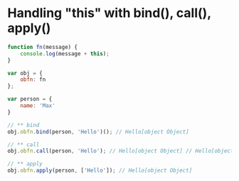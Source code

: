 # Handling "this" with bind(), call(), apply()
```javascript
function fn(message) {
    console.log(message + this);
}

var obj = {
    obfn: fn
};

var person = {
    name: 'Max'
}

// ** bind
obj.obfn.bind(person, 'Hello')(); // Hello[object Object]

// ** call
obj.obfn.call(person, 'Hello'); // Hello[object Object] // Hello[object Object]

// ** apply
obj.obfn.apply(person, ['Hello']); // Hello[object Object]


```